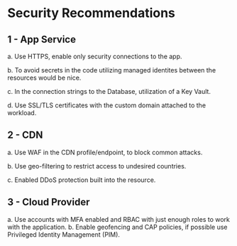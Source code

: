 # Security Recommendations
## 1 - App Service
a. Use HTTPS, enable only security connections to the app.

b. To avoid secrets in the code utilizing managed identites between the resources would be nice.

c. In the connection strings to the Database, utilization of a Key Vault.

d. Use SSL/TLS certificates with the custom domain attached to the workload.

## 2 - CDN
a. Use WAF in the CDN profile/endpoint, to block common attacks.

b. Use geo-filtering to restrict access to undesired countries.

c. Enabled DDoS protection built into the resource.

## 3 - Cloud Provider
a. Use accounts with MFA enabled and RBAC with just enough roles to work with the application.
b. Enable geofencing and CAP policies, if possible use Privileged Identity Management (PIM).
